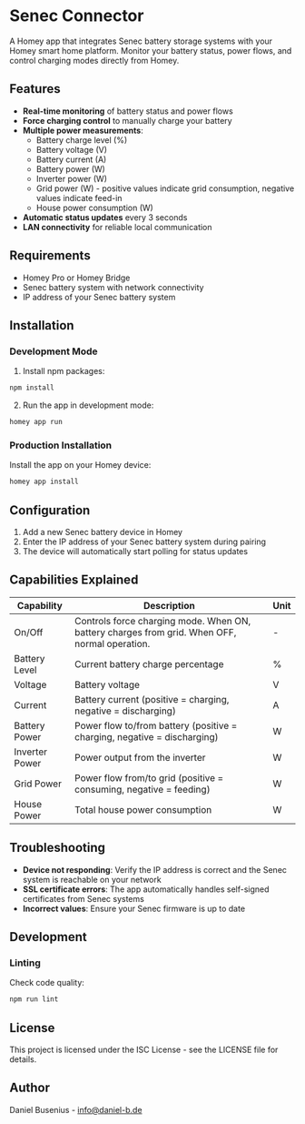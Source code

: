 # Senec Connector

A Homey app that integrates Senec battery storage systems with your Homey smart home platform. Monitor your battery status, power flows, and control charging modes directly from Homey.

## Features

- **Real-time monitoring** of battery status and power flows
- **Force charging control** to manually charge your battery
- **Multiple power measurements**:
  - Battery charge level (%)
  - Battery voltage (V)
  - Battery current (A)
  - Battery power (W)
  - Inverter power (W)
  - Grid power (W) - positive values indicate grid consumption, negative values indicate feed-in
  - House power consumption (W)
- **Automatic status updates** every 3 seconds
- **LAN connectivity** for reliable local communication

## Requirements

- Homey Pro or Homey Bridge
- Senec battery system with network connectivity
- IP address of your Senec battery system

## Installation

### Development Mode
1. Install npm packages:
```bash
npm install
```

2. Run the app in development mode:
```bash
homey app run
```

### Production Installation
Install the app on your Homey device:
```bash
homey app install
```

## Configuration

1. Add a new Senec battery device in Homey
2. Enter the IP address of your Senec battery system during pairing
3. The device will automatically start polling for status updates

## Capabilities Explained

| Capability | Description | Unit |
|------------|-------------|------|
| On/Off | Controls force charging mode. When ON, battery charges from grid. When OFF, normal operation. | - |
| Battery Level | Current battery charge percentage | % |
| Voltage | Battery voltage | V |
| Current | Battery current (positive = charging, negative = discharging) | A |
| Battery Power | Power flow to/from battery (positive = charging, negative = discharging) | W |
| Inverter Power | Power output from the inverter | W |
| Grid Power | Power flow from/to grid (positive = consuming, negative = feeding) | W |
| House Power | Total house power consumption | W |

## Troubleshooting

- **Device not responding**: Verify the IP address is correct and the Senec system is reachable on your network
- **SSL certificate errors**: The app automatically handles self-signed certificates from Senec systems
- **Incorrect values**: Ensure your Senec firmware is up to date

## Development

### Linting
Check code quality:
```bash
npm run lint
```

## License

This project is licensed under the ISC License - see the LICENSE file for details.

## Author

Daniel Busenius - [info@daniel-b.de](mailto:info@daniel-b.de)